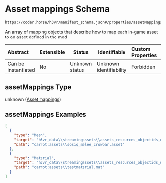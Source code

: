 # Asset mappings Schema

```txt
https://coder.horse/h3vr/manifest_schema.json#/properties/assetMappings
```

An array of mapping objects that describe how to map each in-game asset to an asset defined in the mod


| Abstract            | Extensible | Status         | Identifiable            | Custom Properties | Additional Properties | Access Restrictions | Defined In                                                                   |
| :------------------ | ---------- | -------------- | ----------------------- | :---------------- | --------------------- | ------------------- | ---------------------------------------------------------------------------- |
| Can be instantiated | No         | Unknown status | Unknown identifiability | Forbidden         | Allowed               | none                | [manifest.schema.json\*](../out/manifest.schema.json "open original schema") |

## assetMappings Type

unknown ([Asset mappings](manifest-properties-asset-mappings.md))

## assetMappings Examples

```json
[
  {
    "type": "Mesh",
    "target": "h3vr_data\\streamingassets\\assets_resources_objectids_weaponry_smg\\thompsonm1a1_magazine:magazine_30Round",
    "path": "carrot:assets\\sosig_melee_crowbar.asset"
  },
  {
    "type": "Material",
    "target": "h3vr_data\\streamingassets\\assets_resources_objectids_weaponry_smg\\thompsonm1a1:m1a1_BaseColor",
    "path": "carrot:assets\\testmaterial.mat"
  }
]
```
